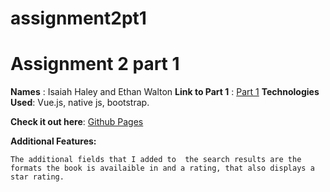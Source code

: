 # assignment2pt1
 
 # Assignment 2 part 1

**Names** : Isaiah Haley and Ethan Walton
**Link to Part 1** : [Part 1](https://github.com/isaiahhaley0/AssignmentOne)
**Technologies Used**: Vue.js, native js, bootstrap.

**Check it out here**: [Github Pages](https://isaiahhaley0.github.io/assignment2pt1/)

**Additional Features:**
	
	The additional fields that I added to  the search results are the formats the book is availaible in and a rating, that also displays a star rating.
